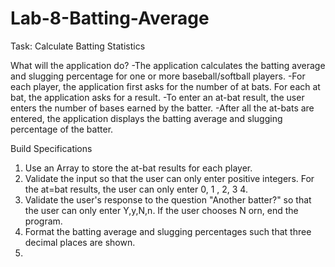 # Lab-8-Batting-Average

Task: Calculate Batting Statistics

What will the application do?
-The application calculates the batting average and slugging percentage for one or more baseball/softball players.
-For each player, the application first asks for the number of at bats. For each at bat, the application asks for a result.
-To enter an at-bat result, the user enters the number of bases earned by the batter.
-After all the at-bats are entered, the application displays the batting average and slugging percentage of the batter.

Build Specifications
1. Use an Array to store the at-bat results for each player.
2. Validate the input so that the user can only enter positive integers. For the at=bat results, the user can only enter 0, 1 , 2, 3 4.
3. Validate the user's response to the question "Another batter?" so that the user can only enter Y,y,N,n. If the user chooses N orn, end the program.
4. Format the batting average and slugging percentages such that three decimal places are shown.
5. 

